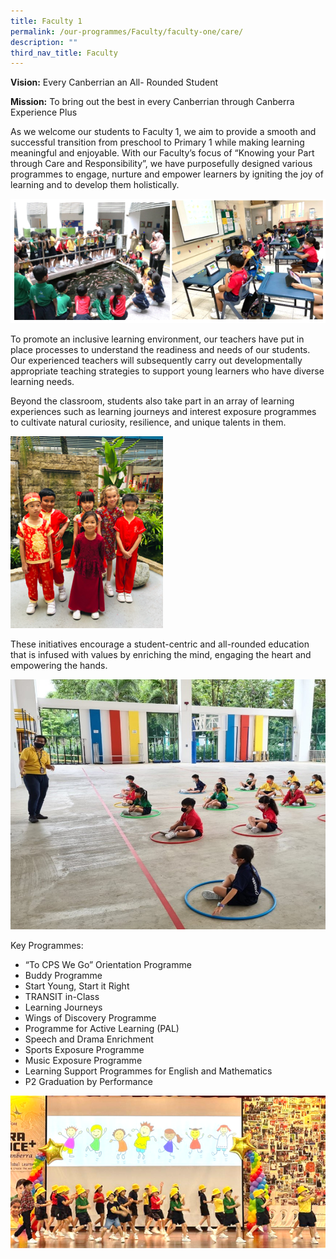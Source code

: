 ```yaml
---
title: Faculty 1
permalink: /our-programmes/Faculty/faculty-one/care/
description: ""
third_nav_title: Faculty
---
```


**Vision:** Every Canberrian an All- Rounded Student

**Mission:** To bring out the best in every Canberrian through Canberra Experience Plus

As we welcome our students to Faculty 1, we aim to provide a smooth and successful transition from preschool to Primary 1 while making learning meaningful and enjoyable. With our Faculty’s focus of “Knowing your Part through Care and Responsibility”, we have purposefully designed various programmes to engage, nurture and empower learners by igniting the joy of learning and to develop them holistically. 

![](/images/Faculty%201.png)

To promote an inclusive learning environment, our teachers have put in place processes to understand the readiness and needs of our students. Our experienced teachers will subsequently carry out developmentally appropriate teaching strategies to support young learners who have diverse learning needs.

Beyond the classroom, students also take part in an array of learning experiences such as learning journeys and interest exposure programmes to cultivate natural curiosity, resilience, and unique talents in them. 

![](/images/Faculty%201%20(3).png)

These initiatives encourage a student-centric and all-rounded education that is infused with values by enriching the mind, engaging the heart and empowering the hands.

![](/images/Faculty%201%20(4).png)

Key Programmes:

* “To CPS We Go” Orientation Programme
* Buddy Programme 
* Start Young, Start it Right
* TRANSIT in-Class
* Learning Journeys
* Wings of Discovery Programme
* Programme for Active Learning (PAL)
* Speech and Drama Enrichment
* Sports Exposure Programme
* Music Exposure Programme
* Learning Support Programmes for English and Mathematics
* P2 Graduation by Performance

![](/images/Faculty%201%20(2).png)
